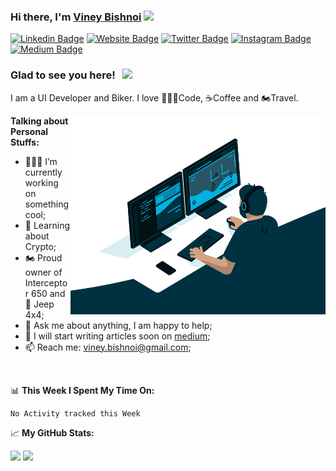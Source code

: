 ### Hi there, I'm <a href="https://cssbird.com" target="_blank">Viney Bishnoi</a> <img src="https://media.giphy.com/media/hvRJCLFzcasrR4ia7z/giphy.gif" width="25px">

[![Linkedin Badge](https://img.shields.io/badge/-LinkedIn-0e76a8?style=flat-square&logo=Linkedin&logoColor=white)](https://www.linkedin.com/in/viney-29/)
[![Website Badge](https://img.shields.io/badge/Website-3b5998?style=flat-square&logo=google-chrome&logoColor=white)](https://cssbird.com)
[![Twitter Badge](https://img.shields.io/badge/-Twitter-00acee?style=flat-square&logo=Twitter&logoColor=white)](https://twitter.com/viney_29)
[![Instagram Badge](https://img.shields.io/badge/-Instagram-e4405f?style=flat-square&logo=Instagram&logoColor=white)](https://www.instagram.com/viney_bishnoi/)
[![Medium Badge](https://img.shields.io/badge/medium-%2312100E.svg?&style=for-square&logo=medium&logoColor=white)](https://medium.com/@cssbird)

### Glad to see you here! &nbsp; ![](https://visitor-badge.glitch.me/badge?page_id=Viney29.viney29)

I am a UI Developer and Biker. I love 👨🏻‍💻Code, ☕️Coffee and 🏍Travel.


<img align="right" alt="GIF" src="https://github.com/Viney29/viney29/blob/master/coding.gif?raw=true" width="408" height="318" />
  

**Talking about Personal Stuffs:**

- 👨🏻‍💻 I’m currently working on something cool;
- 🚀 Learning about Crypto;
- 🏍 Proud owner of Interceptor 650 and 🚗 Jeep 4x4;
- 💬 Ask me about anything, I am happy to help;
- 📝 I will start writing articles soon on [medium](https://medium.com/@cssbird);
- 📫 Reach me: viney.bishnoi@gmail.com;

</br>

📊 **This Week I Spent My Time On:**
<!--START_SECTION:waka-->
```text
No Activity tracked this Week
```
<!--END_SECTION:waka-->


📈 **My GitHub Stats:**

<p>
  <img height="180em" src="https://github-readme-stats.vercel.app/api?username=Viney29&show_icons=true&hide_border=true&&count_private=true&include_all_commits=true" />
  <img height="180em" src="https://github-readme-stats.vercel.app/api/top-langs/?username=Viney29&show_icons=true&hide_border=true&layout=compact&langs_count=8"/>
</p>




